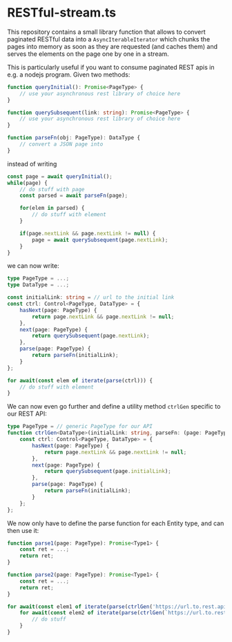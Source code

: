 # RESTful-stream.ts

This repository contains a small library function that allows to convert paginated RESTful data into a `AsyncIterableIterator`
which chunks the pages into memory as soon as they are requested (and caches them) and serves the elements on the page one by one
in a stream.

This is particularly useful if you want to consume paginated REST apis in e.g. a nodejs program. Given two methods:

```typescript
function queryInitial(): Promise<PageType> {
    // use your asynchronous rest library of choice here
}

function querySubsequent(link: string): Promise<PageType> {
    // use your asynchronous rest library of choice here
}

function parseFn(obj: PageType): DataType {
    // convert a JSON page into 
}
```

instead of writing

```typescript
const page = await queryInitial();
while(page) {
    // do stuff with page
    const parsed = await parseFn(page);

    for(elem in parsed) {
        // do stuff with element
    }

    if(page.nextLink && page.nextLink != null) {
        page = await querySubsequent(page.nextLink);
    }
}
```

we can now write:

```typescript
type PageType = ...;
type DataType = ...;

const initialLink: string = // url to the initial link
const ctrl: Control<PageType, DataType> = {
    hasNext(page: PageType) {
        return page.nextLink && page.nextLink != null;
    },
    next(page: PageType) {
        return querySubsequent(page.nextLink);
    },
    parse(page: PageType) {
        return parseFn(initialLink);
    }
};

for await(const elem of iterate(parse(ctrl))) {
    // do stuff with element
}
```

We can now even go further and define a utility method `ctrlGen` specific to our REST API:

```typescript
type PageType = // generic PageType for our API
function ctrlGen<DataType>(initialLink: string, parseFn: (page: PageType) => Promise<DataType>) {
    const ctrl: Control<PageType, DataType> = {
        hasNext(page: PageType) {
            return page.nextLink && page.nextLink != null;
        },
        next(page: PageType) {
            return querySubsequent(page.initialLink);
        },
        parse(page: PageType) {
            return parseFn(initialLink);
        }
    };
};
```

We now only have to define the parse function for each Entity type, and can then use it:

```typescript
function parse1(page: PageType): Promise<Type1> {
    const ret = ...;
    return ret;
}

function parse2(page: PageType): Promise<Type1> {
    const ret = ...;
    return ret;
}

for await(const elem1 of iterate(parse(ctrlGen('https://url.to.rest.api/type1', parse1)))) {
    for await(const elem2 of iterate(parse(ctrlGen(`https://url.to.rest.api/${type1.id}/type2`, parse2)))) {
        // do stuff
    }
}
```
